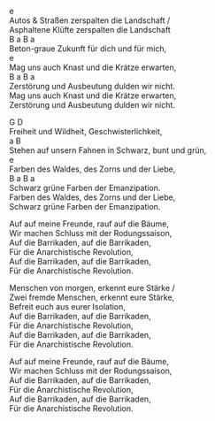 e  
Autos & Straßen zerspalten die Landschaft /  
Asphaltene Klüfte zerspalten die Landschaft  
B		a		B		a  
Beton-graue Zukunft für dich und für mich,  
e  
Mag uns auch Knast und die Krätze erwarten,  
B		a		B		a  
Zerstörung und Ausbeutung dulden wir nicht.  
Mag uns auch Knast und die Krätze erwarten,  
Zerstörung und Ausbeutung dulden wir nicht.

G				D  
Freiheit und Wildheit, Geschwisterlichkeit,  
a					B  
Stehen auf unsern Fahnen in Schwarz, bunt und grün,  
e  
Farben des Waldes, des Zorns und der Liebe,  
B			a		B	a  
Schwarz grüne Farben der Emanzipation.  
Farben des Waldes, des Zorns und der Liebe,  
Schwarz grüne Farben der Emanzipation.

Auf auf meine Freunde, rauf auf die Bäume,  
Wir machen Schluss mit der Rodungssaison,  
Auf die Barrikaden, auf die Barrikaden,  
Für die Anarchistische Revolution,  
Auf die Barrikaden, auf die Barrikaden,  
Für die Anarchistische Revolution.

Menschen von morgen, erkennt eure Stärke /  
Zwei fremde Menschen, erkennt eure Stärke,  
Befreit euch aus eurer Isolation,  
Auf die Barrikaden, auf die Barrikaden,  
Für die Anarchistische Revolution,  
Auf die Barrikaden, auf die Barrikaden,  
Für die Anarchistische Revolution.

Auf auf meine Freunde, rauf auf die Bäume,  
Wir machen Schluss mit der Rodungssaison,  
Auf die Barrikaden, auf die Barrikaden,  
Für die Anarchistische Revolution,  
Auf die Barrikaden, auf die Barrikaden,  
Für die Anarchistische Revolution.

